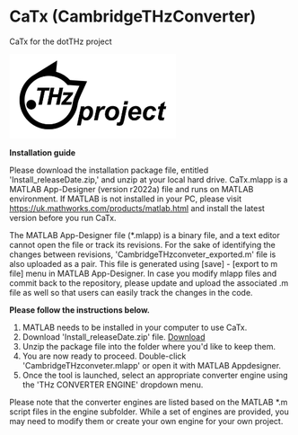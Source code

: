 # CaTx (CambridgeTHzConverter)
CaTx for the dotTHz project

<img src="/Images/dotTHzProject_logo.png" height ="150">

**Installation guide**

Please download the installation package file, entitled 'Install_releaseDate.zip,' and unzip at your local hard drive. CaTx.mlapp is a MATLAB App-Designer (version r2022a) file and runs on MATLAB environment. If MATLAB is not installed in your PC, please visit https://uk.mathworks.com/products/matlab.html and install the latest version before you run CaTx. 

The MATLAB App-Designer file (*.mlapp) is a binary file, and a text editor cannot open the file or track its revisions. For the sake of identifying the changes between revisions, 'CambridgeTHzconveter_exported.m' file is also uploaded as a pair. This file is generated using [save] - [export to m file] menu in MATLAB App-Designer.  In case you modify mlapp files and commit back to the repository, please update and upload the associated .m file as well so that users can easily track the changes in the code.

**Please follow the instructions below.**
1. MATLAB needs to be installed in your computer to use CaTx.
2. Download 'Install_releaseDate.zip' file. [Download](/Install_r230918.zip)
3. Unzip the package file into the folder where you'd like to keep them.
4. You are now ready to proceed. Double-click 'CambridgeTHzconveter.mlapp' or open it with MATLAB Appdesigner.
5. Once the tool is launched, select an appropriate converter engine using the 'THz CONVERTER ENGINE' dropdown menu.

Please note that the converter engines are listed based on the MATLAB *.m script files in the engine subfolder. While a set of engines are provided, you may need to modify them or create your own engine for your own project.
